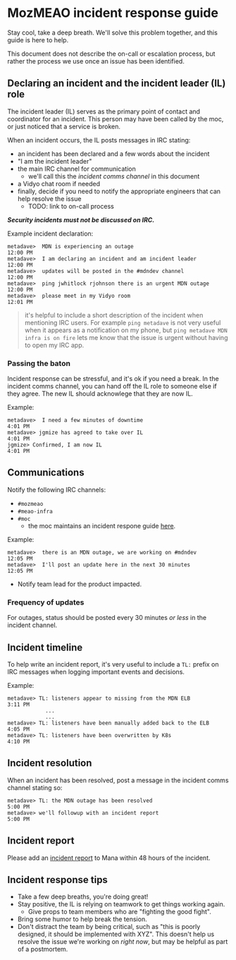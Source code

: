 # MozMEAO incident response guide

Stay cool, take a deep breath. We'll solve this problem together, and this guide is here to help.

This document does not describe the on-call or escalation process, but rather the process we use once an issue has been identified.

## Declaring an incident and the incident leader (IL) role

The incident leader (IL) serves as the primary point of contact and coordinator for an incident. This person may have been called by the moc, or just noticed that a service is broken. 

When an incident occurs, the IL posts messages in IRC stating:

- an incident has been declared and a few words about the incident
- "I am the incident leader"
- the main IRC channel for communication
    - we'll call this the *incident comms channel* in this document
- a Vidyo chat room if needed
- finally, decide if you need to notify the appropriate engineers that can help resolve the issue
    - TODO: link to on-call process

***Security incidents must not be discussed on IRC.***

Example incident declaration:

```
metadave>  MDN is experiencing an outage                          12:00 PM
metadave>  I am declaring an incident and am incident leader      12:00 PM
metadave>  updates will be posted in the #mdndev channel          12:00 PM
metadave>  ping jwhitlock rjohnson there is an urgent MDN outage  12:00 PM
metadave>  please meet in my Vidyo room                           12:01 PM
```
    
> it's helpful to include a short description of the incident when mentioning IRC users. For example `ping metadave` is not very useful when it appears as a notification on my phone, but `ping metadave MDN infra is on fire` lets me know that the issue is urgent without having to open my IRC app.

### Passing the baton

Incident response can be stressful, and it's ok if you need a break. In the incident comms channel, you can hand off the IL role to someone else if they agree. The new IL should acknowlege that they are now IL.

Example:

```
metadave>  I need a few minutes of downtime                        4:01 PM
metadave> jgmize has agreed to take over IL                        4:01 PM
jgmize> Confirmed, I am now IL                                     4:01 PM
```

## Communications

Notify the following IRC channels:

- `#mozmeao`
- `#meao-infra`
- `#moc`
    - the moc maintains an incident respone guide [here](https://mana.mozilla.org/wiki/display/SECURITY/Incident+Response#IncidentResponse-IncidentResponseTemplate).

Example:

```
metadave>  there is an MDN outage, we are working on #mdndev       12:05 PM
metadave>  I'll post an update here in the next 30 minutes         12:05 PM
```

- Notify team lead for the product impacted.

### Frequency of updates

For outages, status should be posted every 30 minutes *or less* in the incident channel.

## Incident timeline

To help write an incident report, it's very useful to include a `TL:` prefix on IRC messages when logging important events and decisions.

Example:

```
metadave> TL: listeners appear to missing from the MDN ELB          3:11 PM
            ...
            ...
metadave> TL: listeners have been manually added back to the ELB    4:05 PM
metadave> TL: listeners have been overwritten by K8s                4:10 PM
```


## Incident resolution

When an incident has been resolved, post a message in the incident comms channel stating so:

```
metadave> TL: the MDN outage has been resolved                      5:00 PM
metadave> we'll followup with an incident report                    5:00 PM
```

## Incident report

Please add an [incident report](https://mana.mozilla.org/wiki/pages/viewpage.action?pageId=52265112) to Mana within 48 hours of the incident.

## Incident response tips

- Take a few deep breaths, you're doing great!
- Stay positive, the IL is relying on teamwork to get things working again.
    - Give props to team members who are "fighting the good fight".
- Bring some humor to help break the tension.
- Don't distract the team by being critical, such as "this is poorly designed, it should be implemented with XYZ". This doesn't help us resolve the issue we're working on *right now*, but may be helpful as part of a postmortem.

